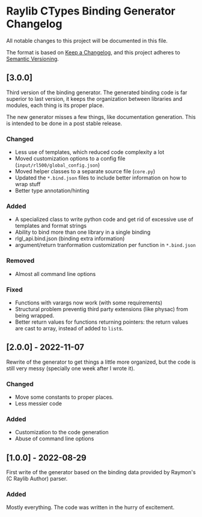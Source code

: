 # Raylib CTypes Binding Generator Changelog

All notable changes to this project will be documented in this file.

The format is based on [Keep a Changelog](https://keepachangelog.com/en/1.0.0/),
and this project adheres to [Semantic Versioning](https://semver.org/spec/v2.0.0.html).

## [3.0.0]

Third version of the binding generator. The generated binding code is far superior to last version, it keeps the organization between libraries and modules, each thing is its proper place.

The new generator misses a few things, like documentation generation. This is intended to be done in a post stable release.

### Changed

- Less use of templates, which reduced code complexity a lot
- Moved customization options to a config file (`input/rl500/global_config.json`)
- Moved helper classes to a separate source file (`core.py`)
- Updated the `*.bind.json` files to include better information on how to wrap stuff
- Better type annotation/hinting

### Added

- A specialized class to write python code and get rid of excessive use of templates and format strings
- Ability to bind more than one library in a single binding
- rlgl_api.bind.json (binding extra information)
- argument/return tranformation customization per function in `*.bind.json`

### Removed

- Almost all command line options

### Fixed

- Functions with varargs now work (with some requirements)
- Structural problem preventig third party extensions (like physac) from being wrapped.
- Better return values for functions returning pointers: the return values are cast to array, instead of added to `list`s.


## [2.0.0] - 2022-11-07

Rewrite of the generator to get things a little more organized, but the code is still very messy (specially one week after I wrote it).

### Changed

- Move some constants to proper places.
- Less messier code

### Added

- Customization to the code generation
- Abuse of command line options


## [1.0.0] - 2022-08-29

First write of the generator based on the binding data provided by Raymon's (C Raylib Author) parser.

### Added

Mostly everything. The code was written in the hurry of excitement.
